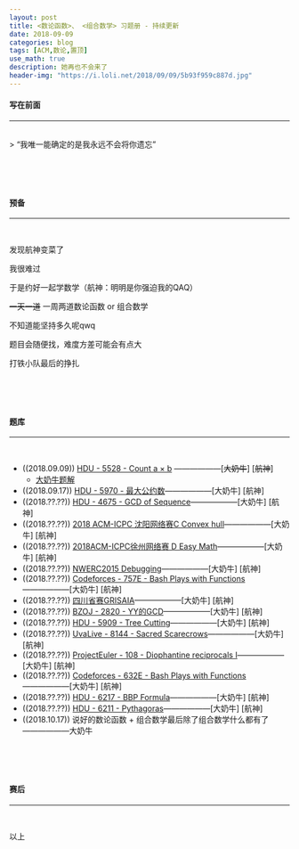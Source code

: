 ```yaml
---
layout: post
title: <数论函数>、 <组合数学> 习题册 - 持续更新
date: 2018-09-09
categories: blog
tags: [ACM,数论,置顶]
use_math: true	
description: 她再也不会来了
header-img: "https://i.loli.net/2018/09/09/5b93f959c887d.jpg"
---
```


#### 写在前面
****
<br>
> “我唯一能确定的是我永远不会将你遗忘” 

<br><br><br>

#### 预备
*****
<br>

发现航神变菜了<br>

我很难过<br>

于是约好一起学数学（航神：明明是你强迫我的QAQ）<br>

~~一天一道~~ 一周两道数论函数 or 组合数学<br>

不知道能坚持多久呢qwq<br>

题目会随便找，难度方差可能会有点大<br>

打铁小队最后的挣扎<br>

<br><br><br>

#### 题库
******

<br>

- ((2018.09.09)) [HDU - 5528 - Count a × b](http://acm.hdu.edu.cn/showproblem.php?pid=5528) ——————\[~~大奶牛~~\] \[~~航神~~\]
  - [大奶牛题解](http://seventeenjcinta.com/blog/2018/09/09/hdu-5528/)
- ((2018.09.17)) [HDU - 5970 - 最大公约数](http://acm.hdu.edu.cn/showproblem.php?pid=5970)——————\[大奶牛\] \[航神\]
- ((2018.??.??)) [HDU - 4675 - GCD of Sequence](http://acm.hdu.edu.cn/showproblem.php?pid=4675)——————\[大奶牛\] \[航神\]
- ((2018.??.??)) [2018 ACM-ICPC 沈阳网络赛C Convex hull](https://nanti.jisuanke.com/t/31444)——————\[大奶牛\] \[航神\]
- ((2018.??.??)) [2018ACM-ICPC徐州网络赛 D Easy Math](https://nanti.jisuanke.com/t/31456)——————\[大奶牛\] \[航神\]
- ((2018.??.??)) [NWERC2015 Debugging](http://codeforces.com/gym/101485/attachments)——————\[大奶牛\] \[航神\]
- ((2018.??.??)) [Codeforces - 757E - Bash Plays with Functions](http://codeforces.com/problemset/problem/757/E)——————\[大奶牛\] \[航神\]
- ((2018.??.??)) [四川省赛GRISAIA](https://www.oj.swust.edu.cn/problem/show/2810)——————\[大奶牛\] \[航神\]
- ((2018.??.??)) [BZOJ - 2820 - YY的GCD](https://www.lydsy.com/JudgeOnline/problem.php?id=2820)——————\[大奶牛\] \[航神\]
- ((2018.??.??)) [HDU - 5909 - Tree Cutting](http://acm.hdu.edu.cn/showproblem.php?pid=5909)——————\[大奶牛\] \[航神\]
- ((2018.??.??)) [UvaLive - 8144 - Sacred Scarecrows](https://vjudge.net/problem/UVALive-8144)——————\[大奶牛\] \[航神\]
- ((2018.??.??)) [ProjectEuler - 108 - Diophantine reciprocals I](https://projecteuler.net/problem=108)——————\[大奶牛\] \[航神\]
- ((2018.??.??)) [Codeforces - 632E - Bash Plays with Functions](http://codeforces.com/problemset/problem/632/E)——————\[大奶牛\] \[航神\]
- ((2018.??.??)) [HDU - 6217 - BBP Formula](http://acm.hdu.edu.cn/showproblem.php?pid=6217)——————\[大奶牛\] \[航神\]
- ((2018.??.??)) [HDU - 6211 - Pythagoras](http://acm.hdu.edu.cn/showproblem.php?pid=6211)——————\[大奶牛\] \[航神\]
- ((2018.10.17)) 说好的数论函数 + 组合数学最后除了组合数学什么都有了——————大奶牛

<br><br><br>

#### 赛后
****

<br>

以上

